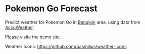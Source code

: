 # Pokemon Go Forecast
Predict weather for Pokemon Go in [Bangkok](https://goo.gl/maps/KRQ8vV3uuJn) area, using data from [AccuWeather](www.accuweather.com).

Please visite the demo [site](https://chanwutk.github.io/pokemon-go-forecast/).

Weather Icons: https://github.com/basmilius/weather-icons
